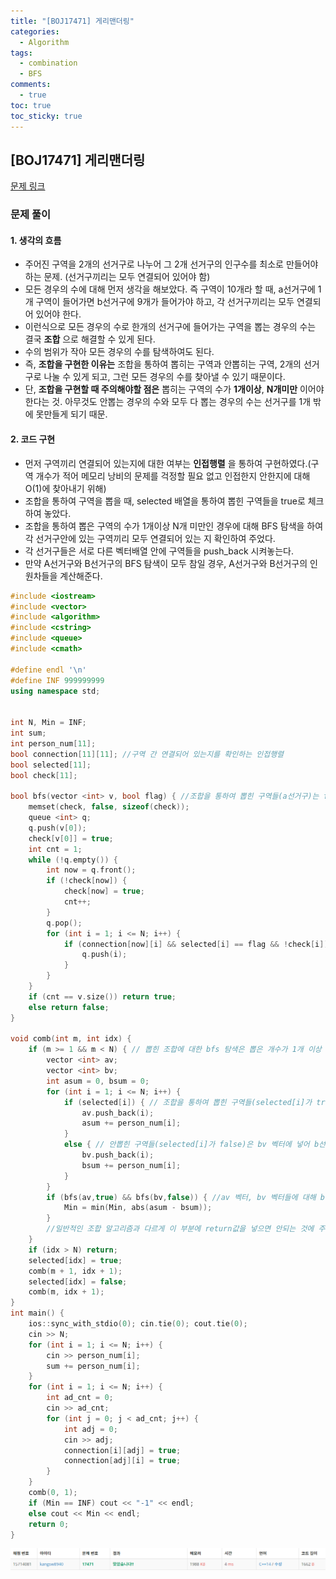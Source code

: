 ```yaml
---
title: "[BOJ17471] 게리맨더링"
categories:
  - Algorithm
tags:
  - combination
  - BFS
comments:
  - true
toc: true
toc_sticky: true
---
```

## [BOJ17471] 게리맨더링

[문제 링크](https://www.acmicpc.net/problem/17471)

### 문제 풀이

#### 1. 생각의 흐름
* 주어진 구역을 2개의 선거구로 나누어 그 2개 선거구의 인구수를 최소로 만들어야 하는 문제. (선거구끼리는 모두 연결되어 있어야 함)
* 모든 경우의 수에 대해 먼저 생각을 해보았다. 즉 구역이 10개라 할 때, a선거구에 1개 구역이 들어가면 b선거구에 9개가 들어가야 하고, 각 선거구끼리는 모두 연결되어 있어야 한다.
* 이런식으로 모든 경우의 수로 한개의 선거구에 들어가는 구역을 뽑는 경우의 수는 결국 __조합__ 으로 해결할 수 있게 된다.
* 수의 범위가 작아 모든 경우의 수를 탐색하여도 된다.
* 즉, __조합을 구현한 이유는__ 조합을 통하여 뽑히는 구역과 안뽑히는 구역, 2개의 선거구로 나눌 수 있게 되고, 그런 모든 경우의 수를 찾아낼 수 있기 때문이다.
* 단, __조합을 구현할 때 주의해야할 점은__ 뽑히는 구역의 수가 __1개이상__, __N개미만__ 이어야 한다는 것. 아무것도 안뽑는 경우의 수와 모두 다 뽑는 경우의 수는 선거구를 1개 밖에 못만들게 되기 때문.

#### 2. 코드 구현
* 먼저 구역끼리 연결되어 있는지에 대한 여부는 __인접행렬__ 을 통하여 구현하였다.(구역 개수가 적어 메모리 낭비의 문제를 걱정할 필요 없고 인접한지 안한지에 대해 O(1)에 찾아내기 위해)
* 조합을 통하여 구역을 뽑을 때, selected 배열을 통하여 뽑힌 구역들을 true로 체크하여 놓았다.
* 조합을 통하여 뽑은 구역의 수가 1개이상 N개 미만인 경우에 대해 BFS 탐색을 하여 각 선거구안에 있는 구역끼리 모두 연결되어 있는 지 확인하여 주었다.
* 각 선거구들은 서로 다른 벡터배열 안에 구역들을 push_back 시켜놓는다.
* 만약 A선거구와 B선거구의 BFS 탐색이 모두 참일 경우, A선거구와 B선거구의 인원차들을 계산해준다.


```cpp
#include <iostream>
#include <vector>
#include <algorithm>
#include <cstring>
#include <queue>
#include <cmath>

#define endl '\n'
#define INF 999999999
using namespace std;


int N, Min = INF;
int sum;
int person_num[11];
bool connection[11][11]; //구역 간 연결되어 있는지를 확인하는 인접행렬 
bool selected[11]; 
bool check[11];

bool bfs(vector <int> v, bool flag) { //조합을 통하여 뽑힌 구역들(a선거구)는 flag를 true로 들고 들어오고, 안뽑힌 구역들은 false를 들고 들어온다.
	memset(check, false, sizeof(check));
	queue <int> q;
	q.push(v[0]);
	check[v[0]] = true;
	int cnt = 1;
	while (!q.empty()) {
		int now = q.front();
		if (!check[now]) {
			check[now] = true;
			cnt++;
		}
		q.pop();
		for (int i = 1; i <= N; i++) {
			if (connection[now][i] && selected[i] == flag && !check[i]) {
				q.push(i);
			}
		}
	}
	if (cnt == v.size()) return true;
	else return false;
}

void comb(int m, int idx) {
	if (m >= 1 && m < N) { // 뽑힌 조합에 대한 bfs 탐색은 뽑은 개수가 1개 이상 N개 미만인 경우에 대해 수행한다.
		vector <int> av;
		vector <int> bv;
		int asum = 0, bsum = 0;
		for (int i = 1; i <= N; i++) {
			if (selected[i]) { // 조합을 통하여 뽑힌 구역들(selected[i]가 true)은 av 벡터에 넣어 a 선거구에 있다고 표시
				av.push_back(i);
				asum += person_num[i];
			}
			else { // 안뽑힌 구역들(selected[i]가 false)은 bv 벡터에 넣어 b선거구에 있다고 표시
				bv.push_back(i);
				bsum += person_num[i];
			}
		}
		if (bfs(av,true) && bfs(bv,false)) { //av 벡터, bv 벡터들에 대해 bfs 반환값이 true인지 확인.
			Min = min(Min, abs(asum - bsum));
		}
        //일반적인 조합 알고리즘과 다르게 이 부분에 return값을 넣으면 안되는 것에 주의!
	}
	if (idx > N) return;
	selected[idx] = true; 
	comb(m + 1, idx + 1);
	selected[idx] = false;
	comb(m, idx + 1);
}
int main() {
	ios::sync_with_stdio(0); cin.tie(0); cout.tie(0);
	cin >> N;
	for (int i = 1; i <= N; i++) {
		cin >> person_num[i];
		sum += person_num[i];
	}
	for (int i = 1; i <= N; i++) {
		int ad_cnt = 0;
		cin >> ad_cnt;
		for (int j = 0; j < ad_cnt; j++) {
			int adj = 0;
			cin >> adj;
			connection[i][adj] = true;
			connection[adj][i] = true;
		}
	}
	comb(0, 1);
	if (Min == INF) cout << "-1" << endl;
	else cout << Min << endl;
	return 0;
}
```

![](/assets/img/Algorithm/201910171.png)